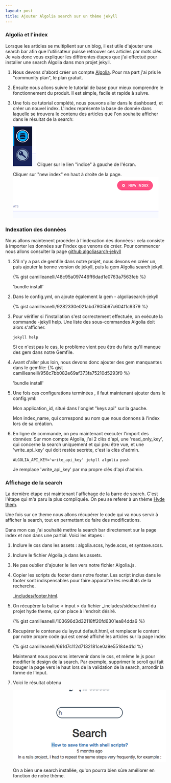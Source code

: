 ```yaml
---
layout: post
title: Ajouter Algolia search sur un thème jekyll
---
```


### Algolia et l'index ###

Lorsque les articles se multiplient sur un blog, il est utile d'ajouter une search bar afin que l'utilisateur puisse retrouver ces articles par mots clés. 
Je vais donc vous expliquer les différentes étapes que j'ai effectué pour installer une search Algolia dans mon projet jekyll.

1. Nous devons d'abord créer un compte [Algolia](https://www.algolia.com). Pour ma part j'ai pris le "community plan", le plan gratuit.

2. Ensuite nous allons suivre le tutorial de base pour mieux comprendre le fonctionnement du produit. Il est simple, facile et rapide à suivre.

3. Une fois ce tutorial complété, nous pouvons aller dans le dashboard, et créer un nouvel index. 
	L'index représente la base de donnée dans laquelle se trouvera le contenu des articles que l'on souhaite afficher dans le résultat de la search:

	![index](/images/blogAlgoliaSite.png)
	Cliquer sur le lien "indice" à gauche de l'écran.

	Cliquer sur "new index" en haut à droite de la page.
	![index](/images/index-alg.png)

### Indexation des données ###

Nous allons maintenent procéder à l'indexation des données : cela consiste à importer les données sur l'index que venons de créer.
Pour commencer nous allons consulter la page [github algoliasarch-jekyll](https://github.com/algolia/algoliasearch-jekyll)

1. S'il n'y a pas de gemfile dans notre projet, nous devons en créer un, puis ajouter la bonne version de jekyll, puis la gem Algolia search jekyll.

	{% gist camilleanelli/48c95a097446ff6dad1e0763a7563feb %}


	'bundle install'
	

2. Dans le config.yml, on ajoute également la gem - algoliasearch-jekyll

	{% gist camilleanelli/9282330e021abd7905b97c604f1c9379 %}

3. Pour vérifier si l'installation s'est correctement effectuée, on exécute la commande -jekyll help. Une liste des sous-commandes Algolia doit alors s'afficher.

	```
	jekyll help
	```

	Si ce n'est pas le cas, le problème vient peu être du faite qu'il manque des gem dans notre Gemfile.

4. Avant d'aller plus loin, nous devons donc ajouter des gem manquantes dans le gemfile:
	{% gist camilleanelli/958c7bb082e69af373fa75210d5293f0 %} 

	'bundle install'

5. Une fois ces configurations terminées , il faut maintenant ajouter dans le config.yml:

	Mon application_id, situé dans l'onglet "keys api" sur la gauche.

	Mon index_name, qui correspond au nom que nous donnons à l'index lors de sa création.

6. En ligne de commande, on peu maintenant executer l'import des données: 
	Sur mon compte Algolia, j'ai 2 clès d'api, une 'read_only_key', qui concerne la search uniquement et qui peu être vue, et une 'write_api_key' qui doit restée secrète, c'est la clès d'admin.

	```
	ALGOLIA_API_KEY='write_api_key' jekyll algolia push
	```

	Je remplace 'write_api_key' par ma propre clès d'api d'admin.

### Affichage de la search ###

La dernière étape est maintenant l'affichage de la barre de search.
C'est l'étape qui m'a paru la plus compliquée.
On peu se referer à un thème [Hyde them](https://github.com/algolia/algoliasearch-jekyll-hyde).

Une fois sur ce theme nous allons récupérer le code qui va nous servir à afficher la search, tout en permettant de faire des modifications.

Dans mon cas j'ai souhaité mettre la search bar directement sur la page index et non dans une partial. Voici les étapes :

1. Inclure le css dans les assets : algolia.scss, hyde.scss, et syntaxe.scss. 

2. Inclure le fichier Algolia.js dans les assets.

4. Ne pas oublier d'ajouter le lien vers notre fichier Algolia.js.

3. Copier les scripts du footer dans notre footer. Les script inclus dans le footer sont indispensables pour faire apparaître les resultats de la recherche.

	[_includes/footer.html](https://github.com/algolia/algoliasearch-jekyll-hyde/blob/master/_includes/footer.html).

4. On récupèrer la balise < input > du fichier _includes/sidebar.html du projet hyde theme, qu'on place à l'endroit désiré.

	{% gist camilleanelli/103696d3d32118ff20fd6301ea84dda6 %}

5. Recupérer le contenue du layout default.html, et remplacer le content par notre propre code qui est censé affiché les articles sur la page index

	{% gist camilleanelli/661d7c112d7132181ce0a9e55184e41d %}
	

	Maintenant nous pouvons intervenir dans le css, et même le js pour modifier le design de la search. Par exemple, supprimer le scroll qui fait bouger la page vers le haut lors de la validation de la search, arrondir la forme de l'input.

6. Voici le résultat obtenu 

	![result](/images/algoliaResultblog.png)

	On a bien une search installée, qu'on pourra bien sûre améliorer en fonction de notre thème.






